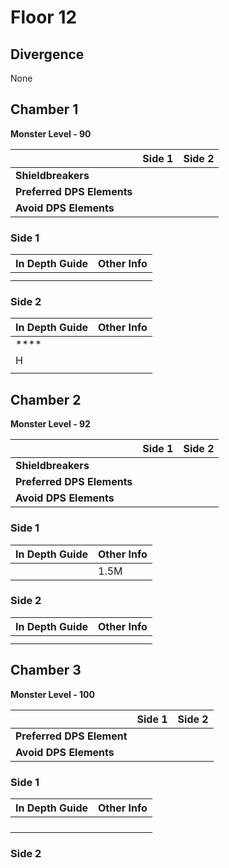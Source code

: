 # Floor 12

## Divergence <a href="#general-tips" id="general-tips"></a>

None

## Chamber 1

**Monster Level - 90**

|                            | Side 1 | Side 2 |
| -------------------------- | :----: | :----: |
| **Shieldbreakers**         |        |        |
| **Preferred DPS Elements** |        |        |
| **Avoid DPS Elements**     |        |        |

### Side 1

| In Depth Guide | Other Info |
| -------------- | ---------- |
|                |            |
|                |            |

### Side 2

| In Depth Guide | Other Info |
| -------------- | ---------- |
| ****           |            |
| H              |            |
|                |            |

## Chamber 2



**Monster Level - 92**

|                            | Side 1 | Side 2 |
| -------------------------- | :----: | :----: |
| **Shieldbreakers**         |        |        |
| **Preferred DPS Elements** |        |        |
| **Avoid DPS Elements**     |        |        |

### Side 1

| In Depth Guide | Other Info |
| -------------- | ---------- |
|                | 1.5M       |

### Side 2

| In Depth Guide | Other Info |
| -------------- | ---------- |
|                |            |
|                |            |

## Chamber 3

**Monster Level - 100**

|                           | Side 1 | Side 2 |
| ------------------------- | :----: | :----: |
| **Preferred DPS Element** |        |        |
| **Avoid DPS Elements**    |        |        |

### Side 1

| In Depth Guide | Other Info |
| -------------- | ---------- |
|                |            |
|                |            |
|                |            |
|                |            |

### Side 2
